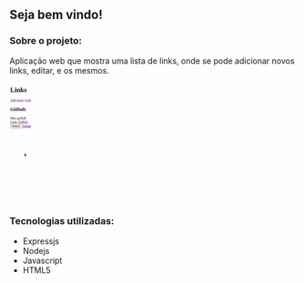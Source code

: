 <h2>Seja bem vindo!</h2>
<h3>Sobre o projeto:</h3>
<p>
  Aplicação web que mostra uma lista de links, 
  onde se pode adicionar novos links, editar, e
  os mesmos.
</p>
<img src="ezgif.com-gif-maker (1).gif"/>
<h3>Tecnologias utilizadas:</h3>
<ul>
  <li>
    Expressjs 
  </li>
  <li>
    Nodejs 
  </li>
  <li>
    Javascript 
  </li>
  <li>
    HTML5
  </li>
</ul>
